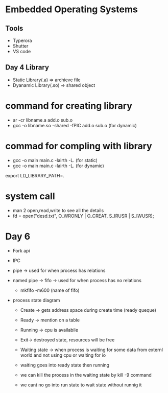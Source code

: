 # Embedded Operating Systems


## Tools

- Typerora
- Shutter
- VS code

## Day 4 Library

- Static Library(.a) => archieve file
- Dyanamic Library(.so) => shared object

# command for creating library

- ar -cr libname.a add.o sub.o
- gcc -o libname.so -shared -fPIC add.o sub.o  (for dynamic)

# commad for compling with library
-  gcc -o main main.c -lairth -L. (for static)
-  gcc -o main main.c -lairth -L. (for dynamic)

export LD_LIBRARY_PATH=.

# system call

- man 2 open,read,write to see all the details 
- fd = open("desd.txt", O_WRONLY | O_CREAT, S_IRUSR | S_IWUSR); 

# Day 6

- Fork api
- IPC
- pipe -> used for when process has relations

- named pipe -> fifo ->  used for when process has  no relations
    - mkfifo -m600 (name of fifo)

- process state diagram 
    - Create -> gets address space during create time (ready queque)
    - Ready -> mention on a table 
    - Running -> cpu is availabile
    - Exit-> destroyed state, resources will be free
    - Waiting state -> when process is waiting for some data from externl world and not using cpu or waiting for io

    - waiting goes into ready state then running
    - we can kill the process in the waiting state by kill -9 command
    - we cant no go into run state to wait state without runnig it  

